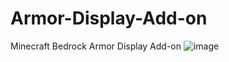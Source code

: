 # Armor-Display-Add-on
Minecraft Bedrock Armor Display Add-on
![image](https://github.com/user-attachments/assets/2f2d3e8a-9ce0-4670-b0fd-48ad994a390b)

